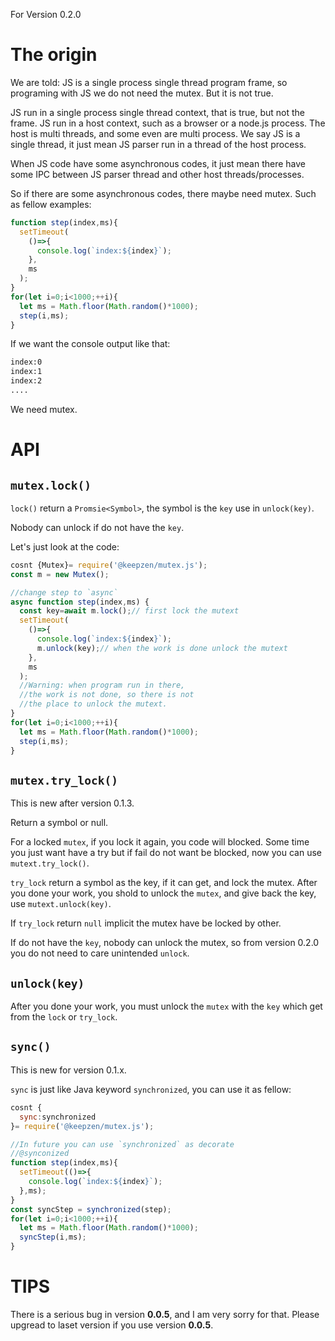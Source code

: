 For Version 0.2.0

# The origin
We are told: JS is a single process single thread program frame, so programing
with JS we do not need the mutex. But it is not true.

JS run in a single process single thread context, that is true, but not the
frame. JS run in a host context, such as a browser or a node.js process.
The host is multi threads, and some even are multi process.
We say JS is a single thread, it just mean JS parser run in a thread of the
host process.

When JS code have some asynchronous codes, it just mean there have some IPC
between JS parser thread and other host threads/processes.

So if there are some asynchronous codes, there maybe need mutex. Such as fellow
examples:

```js
function step(index,ms){
  setTimeout(
    ()=>{
      console.log(`index:${index}`);
    },
    ms
  );
}
for(let i=0;i<1000;++i){
  let ms = Math.floor(Math.random()*1000);
  step(i,ms);
}
```
If we want the console output like that:

```txt
index:0
index:1
index:2
....
```
We need mutex.

# API
## `mutex.lock()`

`lock()` return a `Promsie<Symbol>`, the symbol is the `key` use in `unlock(key)`.

Nobody can unlock if do not have the `key`.

Let's just look at the code:

```js
cosnt {Mutex}= require('@keepzen/mutex.js');
const m = new Mutex();

//change step to `async`
async function step(index,ms) {
  const key=await m.lock();// first lock the mutext
  setTimeout(
    ()=>{
      console.log(`index:${index}`);
      m.unlock(key);// when the work is done unlock the mutext
    },
    ms
  );
  //Warning: when program run in there,
  //the work is not done, so there is not
  //the place to unlock the mutext.
}
for(let i=0;i<1000;++i){
  let ms = Math.floor(Math.random()*1000);
  step(i,ms);
}
```

## `mutex.try_lock()`
This is new after version 0.1.3.

Return a symbol or null.

For a locked `mutex`, if you lock it again, you code will blocked.
Some time you just want have a try but if fail do not want be blocked,
now you can use `mutext.try_lock()`.

`try_lock` return a symbol as the key, if it can get, and lock the mutex. After you done your work, you shold to unlock the `mutex`, and give back the key, use `mutext.unlock(key)`.

If `try_lock` return `null` implicit the mutex have be locked by other.

If do not have the `key`, nobody can unlock the mutex, so from version 0.2.0 you do not need to care unintended `unlock`.

## `unlock(key)`
After you done your work, you must unlock the `mutex` with the `key` which get from the `lock` or `try_lock`.

## `sync()`

This is new for version 0.1.x.

`sync` is just like Java keyword `synchronized`, you can use it as fellow:
```js
cosnt {
  sync:synchronized
}= require('@keepzen/mutex.js');

//In future you can use `synchronized` as decorate
//@synconized
function step(index,ms){
  setTimeout(()=>{
    console.log(`index:${index}`);
  },ms);
}
const syncStep = synchronized(step);
for(let i=0;i<1000;++i){
  let ms = Math.floor(Math.random()*1000);
  syncStep(i,ms);
}
```
# TIPS

There is a serious bug in version **0.0.5**, and I am very sorry for that. Please upgread to laset version if you use version **0.0.5**.
